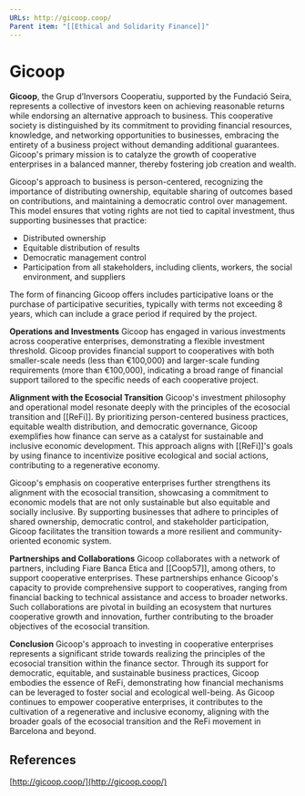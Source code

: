 ```yaml
---
URLs: http://gicoop.coop/
Parent item: "[[Ethical and Solidarity Finance]]"
---
```

# Gicoop

**Gicoop**, the Grup d’Inversors Cooperatiu, supported by the Fundació Seira, represents a collective of investors keen on achieving reasonable returns while endorsing an alternative approach to business. This cooperative society is distinguished by its commitment to providing financial resources, knowledge, and networking opportunities to businesses, embracing the entirety of a business project without demanding additional guarantees. Gicoop's primary mission is to catalyze the growth of cooperative enterprises in a balanced manner, thereby fostering job creation and wealth.

Gicoop's approach to business is person-centered, recognizing the importance of distributing ownership, equitable sharing of outcomes based on contributions, and maintaining a democratic control over management. This model ensures that voting rights are not tied to capital investment, thus supporting businesses that practice:

- Distributed ownership
- Equitable distribution of results
- Democratic management control
- Participation from all stakeholders, including clients, workers, the social environment, and suppliers

The form of financing Gicoop offers includes participative loans or the purchase of participative securities, typically with terms not exceeding 8 years, which can include a grace period if required by the project.

**Operations and Investments**
Gicoop has engaged in various investments across cooperative enterprises, demonstrating a flexible investment threshold. Gicoop provides financial support to cooperatives with both smaller-scale needs (less than €100,000) and larger-scale funding requirements (more than €100,000), indicating a broad range of financial support tailored to the specific needs of each cooperative project.

**Alignment with the Ecosocial Transition**
Gicoop's investment philosophy and operational model resonate deeply with the principles of the ecosocial transition and [[ReFi]]. By prioritizing person-centered business practices, equitable wealth distribution, and democratic governance, Gicoop exemplifies how finance can serve as a catalyst for sustainable and inclusive economic development. This approach aligns with [[ReFi]]'s goals by using finance to incentivize positive ecological and social actions, contributing to a regenerative economy.

Gicoop's emphasis on cooperative enterprises further strengthens its alignment with the ecosocial transition, showcasing a commitment to economic models that are not only sustainable but also equitable and socially inclusive. By supporting businesses that adhere to principles of shared ownership, democratic control, and stakeholder participation, Gicoop facilitates the transition towards a more resilient and community-oriented economic system.

**Partnerships and Collaborations**
Gicoop collaborates with a network of partners, including Fiare Banca Etica and [[Coop57]], among others, to support cooperative enterprises. These partnerships enhance Gicoop's capacity to provide comprehensive support to cooperatives, ranging from financial backing to technical assistance and access to broader networks. Such collaborations are pivotal in building an ecosystem that nurtures cooperative growth and innovation, further contributing to the broader objectives of the ecosocial transition.

**Conclusion**
Gicoop's approach to investing in cooperative enterprises represents a significant stride towards realizing the principles of the ecosocial transition within the finance sector. Through its support for democratic, equitable, and sustainable business practices, Gicoop embodies the essence of ReFi, demonstrating how financial mechanisms can be leveraged to foster social and ecological well-being. As Gicoop continues to empower cooperative enterprises, it contributes to the cultivation of a regenerative and inclusive economy, aligning with the broader goals of the ecosocial transition and the ReFi movement in Barcelona and beyond.

## References

[http://gicoop.coop/](http://gicoop.coop/)